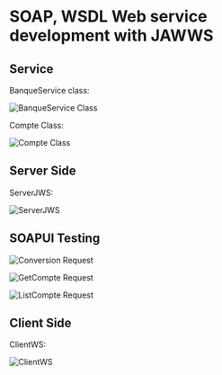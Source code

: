 # SOAP, WSDL Web service development with JAWWS

## Service
BanqueService class:

![BanqueService Class ](C:/Users/lenovo/Documents/ShareX/Screenshots/2023-10/BanqueService.png)

Compte Class:

![Compte Class ](C:/Users/lenovo/Documents/ShareX/Screenshots/2023-10/Compte.png)

## Server Side
ServerJWS:

![ServerJWS ](C:/Users/lenovo/Documents/ShareX/Screenshots/2023-10/ServerJWS.png)

## SOAPUI Testing
![Conversion Request ](C:/Users/lenovo/Documents/ShareX/Screenshots/2023-10/SoapUI1.png)

![GetCompte Request](C:/Users/lenovo/Documents/ShareX/Screenshots/2023-10/SoapUI2.png)

![ListCompte Request](C:/Users/lenovo/Documents/ShareX/Screenshots/2023-10/SoapUI3.png)


## Client Side

ClientWS:

![ClientWS ](C:/Users/lenovo/Documents/ShareX/Screenshots/2023-10/ClientWS.png)
